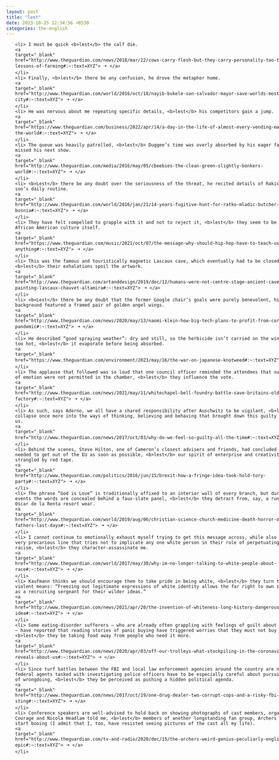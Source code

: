 ```yaml
---
layout: post
title: "lest"
date: 2023-10-25 12:34:56 +0530
categories: the-english
---
```

<style>
    ol {
        width: 800px;
        margin: 0 auto;
    }
ol li {
    font-size: 18px;
    line-height: 1.5;
    padding-bottom: 8px;
}
</style>
<ol>

    <li> I must be quick <b>lest</b> the calf die.
    <a 
    target="_blank" 
    href="http://www.theguardian.com/news/2018/mar/22/cows-carry-flesh-but-they-carry-personality-too-the-hard-lessons-of-farming#:~:text=XYZ"> 🠢 </a>
    </li>
    <li> Finally, <b>lest</b> there be any confusion, he drove the metaphor home.
    <a 
    target="_blank" 
    href="http://www.theguardian.com/world/2016/oct/18/nayib-bukele-san-salvador-mayor-save-worlds-most-violent-city#:~:text=XYZ"> 🠢 </a>
    </li>
    <li> He was nervous about me repeating specific details, <b>lest</b> his competitors gain a jump.
    <a 
    target="_blank" 
    href="https://www.theguardian.com/business/2022/apr/14/a-day-in-the-life-of-almost-every-vending-machine-in-the-world#:~:text=XYZ"> 🠢 </a>
    </li>
    <li> The queue was heavily patrolled, <b>lest</b> Duggee’s time was overly absorbed by his eager fans and he missed his next show.
    <a 
    target="_blank" 
    href="http://www.theguardian.com/media/2016/may/05/cbeebies-the-clean-green-slightly-bonkers-world#:~:text=XYZ"> 🠢 </a>
    </li>
    <li> <b>Lest</b> there be any doubt over the seriousness of the threat, he recited details of Rakić’s young son’s daily routine.
    <a 
    target="_blank" 
    href="http://www.theguardian.com/world/2016/jan/21/14-years-fugitive-hunt-for-ratko-mladic-butcher-of-bosnia#:~:text=XYZ"> 🠢 </a>
    </li>
    <li> They have felt compelled to grapple with it and not to reject it, <b>lest</b> they seem to be rejecting African American culture itself.
    <a 
    target="_blank" 
    href="https://www.theguardian.com/music/2021/oct/07/the-message-why-should-hip-hop-have-to-teach-us-anything#:~:text=XYZ"> 🠢 </a>
    </li>
    <li> This was the famous and touristically magnetic Lascaux cave, which eventually had to be closed to visitors <b>lest</b> their exhalations spoil the artwork.
    <a 
    target="_blank" 
    href="http://www.theguardian.com/artanddesign/2019/dec/12/humans-were-not-centre-stage-ancient-cave-art-painting-lascaux-chauvet-altamira#:~:text=XYZ"> 🠢 </a>
    </li>
    <li> <b>Lest</b> there be any doubt that the former Google chair’s goals were purely benevolent, his video background featured a framed pair of golden angel wings.
    <a 
    target="_blank" 
    href="http://www.theguardian.com/news/2020/may/13/naomi-klein-how-big-tech-plans-to-profit-from-coronavirus-pandemic#:~:text=XYZ"> 🠢 </a>
    </li>
    <li> He described “good spraying weather”: dry and still, so the herbicide isn’t carried on the wind, but not too hot, <b>lest</b> it evaporate before being absorbed.
    <a 
    target="_blank" 
    href="https://www.theguardian.com/environment/2023/may/16/the-war-on-japanese-knotweed#:~:text=XYZ"> 🠢 </a>
    </li>
    <li> The applause that followed was so loud that one council officer reminded the attendees that such displays of emotion were not permitted in the chamber, <b>lest</b> they influence the vote.
    <a 
    target="_blank" 
    href="http://www.theguardian.com/news/2021/may/11/whitechapel-bell-foundry-battle-save-britains-oldest-factory#:~:text=XYZ"> 🠢 </a>
    </li>
    <li> As such, says Adorno, we all have a shared responsibility after Auschwitz to be vigilant, <b>lest</b> we collapse once more into the ways of thinking, believing and behaving that brought down this guilty verdict upon us.
    <a 
    target="_blank" 
    href="http://www.theguardian.com/news/2017/oct/03/why-do-we-feel-so-guilty-all-the-time#:~:text=XYZ"> 🠢 </a>
    </li>
    <li> Behind the scenes, Steve Hilton, one of Cameron’s closest advisers and friends, had concluded that Britain needed to get out of the EU as soon as possible, <b>lest</b> our spirit of enterprise and creativity be strangled by red tape.
    <a 
    target="_blank" 
    href="http://www.theguardian.com/politics/2016/jun/15/brexit-how-a-fringe-idea-took-hold-tory-party#:~:text=XYZ"> 🠢 </a>
    </li>
    <li> The phrase “God is Love” is traditionally affixed to an interior wall of every branch, but during secular events the words are concealed behind a faux-slate panel, <b>lest</b> they detract from, say, a runway show of Oscar de la Renta resort wear.
    <a 
    target="_blank" 
    href="http://www.theguardian.com/world/2019/aug/06/christian-science-church-medicine-death-horror-of-my-fathers-last-days#:~:text=XYZ"> 🠢 </a>
    </li>
    <li> I cannot continue to emotionally exhaust myself trying to get this message across, while also toeing a very precarious line that tries not to implicate any one white person in their role of perpetuating structural racism, <b>lest</b> they character-assassinate me.
    <a 
    target="_blank" 
    href="http://www.theguardian.com/world/2017/may/30/why-im-no-longer-talking-to-white-people-about-race#:~:text=XYZ"> 🠢 </a>
    </li>
    <li> Kaufmann thinks we should encourage them to take pride in being white, <b>lest</b> they turn to more violent means: “Freezing out legitimate expressions of white identity allows the far right to own it, and acts as a recruiting sergeant for their wilder ideas.”
    <a 
    target="_blank" 
    href="http://www.theguardian.com/news/2021/apr/20/the-invention-of-whiteness-long-history-dangerous-idea#:~:text=XYZ"> 🠢 </a>
    </li>
    <li> Some eating-disorder sufferers – who are already often grappling with feelings of guilt about buying food – have reported that reading stories of panic buying have triggered worries that they must not buy food at all, <b>lest</b> they be taking food away from people who need it more.
    <a 
    target="_blank" 
    href="http://www.theguardian.com/news/2020/apr/03/off-our-trolleys-what-stockpiling-in-the-coronavirus-crisis-reveals-about-us#:~:text=XYZ"> 🠢 </a>
    </li>
    <li> Since turf battles between the FBI and local law enforcement agencies around the country are not uncommon, federal agents tasked with investigating police officers have to be especially careful about pursuing charges of wrongdoing, <b>lest</b> they be perceived as pushing a hidden political agenda.
    <a 
    target="_blank" 
    href="http://www.theguardian.com/news/2017/oct/19/one-drug-dealer-two-corrupt-cops-and-a-risky-fbi-sting#:~:text=XYZ"> 🠢 </a>
    </li>
    <li> Conference speakers are well-advised to hold back on showing photographs of cast members, organisers Cara Courage and Nicola Headlam told me, <b>lest</b> members of another longstanding fan group, Archers Anarchists, start booing (I admit that I, too, have resisted seeing pictures of the cast all my life).
    <a 
    target="_blank" 
    href="http://www.theguardian.com/tv-and-radio/2020/dec/15/the-archers-weird-genius-peculiarly-english-epic#:~:text=XYZ"> 🠢 </a>
    </li>